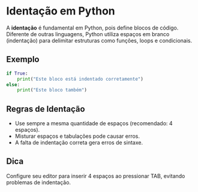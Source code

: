 # Identação em Python

A **identação** é fundamental em Python, pois define blocos de código. Diferente de outras linguagens, Python utiliza espaços em branco (indentação) para delimitar estruturas como funções, loops e condicionais.

## Exemplo

```python
if True:
    print("Este bloco está indentado corretamente")
else:
    print("Este bloco também")
```

## Regras de Identação

- Use sempre a mesma quantidade de espaços (recomendado: 4 espaços).
- Misturar espaços e tabulações pode causar erros.
- A falta de indentação correta gera erros de sintaxe.

## Dica

Configure seu editor para inserir 4 espaços ao pressionar TAB, evitando problemas de indentação.

